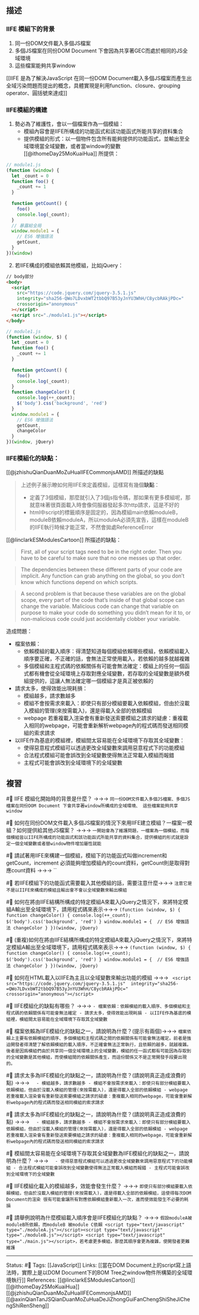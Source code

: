 ## 描述

### IIFE 模組下的背景

1. 同一份DOM文件載入多個JS檔案
2. 多個JS檔案在同份DOM Document 下會因為共享著GEC而處於相同的JS全域環境
3. 這些檔案能夠共享window

[[IIFE 是為了解決JavaScript 在同一份DOM Document載入多個JS檔案而產生出全域污染問題而提出的概念，具體實現是利用function、closure、grouping operator、圓括號來達成]]



### IIFE模組的構建
1.  勢必為了維護性，會以一個檔案作為一個模組：
	- 模組內容會是IIFE所構成的功能函式和該功能函式所能共享的資料集合
	- 提供模組的形式：以一個物件包含所有能夠提供的功能函式，並輸出至全域環境當全域變數，或者當window的變數
[[@ithomeDay25MoKuaiHua]] 所提供：
```js
// module1.js
(function (window) {
  let _count = 0
  function foo() {
    _count += 1
  }
  
  function getCount() {
    foo()
    console.log(_count);
  }
  // 暴露給全局
  window.module1 = {
    // ES6 增強語法
    getCount,
  }
})(window)
```

2. 若IIFE構成的模組依賴其他模組，比如jQuery：
```html
// body部分
<body>
  <script
    src="https://code.jquery.com/jquery-3.5.1.js"
    integrity="sha256-QWo7LDvxbWT2tbbQ97B53yJnYU3WhH/C8ycbRAkjPDc="
    crossorigin="anonymous"
  ></script>
  <script src="./module1.js"></script>
</body>
```

```js
// module1.js
(function (window, $) {
  let _count = 0
  function foo() {
    _count += 1
  }
  
  function getCount() {
    foo()
    console.log(_count);
  }
  function changeColor() {
    console.log(++_count);
    $('body').css('background', 'red')
  }
  window.module1 = {
    // ES6 增強語法
    getCount,
    changeColor
  }
})(window, jQuery)
```


### IIFE模組化的缺點：
[[@jzhishuQianDuanMoZuHuaIIFECommonjsAMD]] 所描述的缺點
> 上述例子展示瞭如何用IIFE來定義模組，這樣寫有幾個**缺點**：
> 
> -   定義了3個模組，那麼就引入了3個js指令碼，那如果有更多模組呢，那就意味著很頁面載入時會像伺服器發起多次http請求，這是不好的
> -   html中script的標籤順序是固定的，因為模組main依賴moduleB，moduleB依賴moduleA，所以moduleA必須先宣告，這樣在moduleB的IIFE執行時候才能正常，不然會拋處ReferenceError

[[@linclarkESModulesCartoon]] 所描述的缺點：
> First, all of your script tags need to be in the right order. Then you have to be careful to make sure that no one messes up that order.

> The dependencies between these different parts of your code are implicit. Any function can grab anything on the global, so you don’t know which functions depend on which scripts.

> A second problem is that because these variables are on the global scope, every part of the code that’s inside of that global scope can change the variable. Malicious code can change that variable on purpose to make your code do something you didn’t mean for it to, or non-malicious code could just accidentally clobber your variable.

造成問題：
- 檔案依賴：
	- 依賴模組的載入順序：得清楚知道每個模組依賴哪些模組，依賴模組載入順序要正確，不正確的話，會無法正常使用載入，若依賴的越多就越複雜
	- 多個模組和主程式碼的依賴關係有可能會無法確定：模組上的任何一個函式都有機會從全域環境上存取對應全域變數，若存取的全域變數是額外模組提供的，這讓人無法確定哪一個模組才是真正被依賴的
- 請求太多，使得效能出現耗損：
	- 模組越多，請求數越多
	- 模組不會按需求來載入：即使只有部分模組要載入依賴模組，但由於沒載入模組的管理(來按需載入)，還是得載入全部的依賴模組
	- webpage 若重複載入渲染會有重新發送索要模組之請求的疑慮：重複載入相同的webpage，可能會重新解析webpage內的程式碼而發送相同模組的索求請求
- 以IIFE作為基底的模組裡，模組間太容易能在全域環境下存取其全域變數：
	- 使得惡意程式模組可以透過更改全域變數來調用惡意程式下的功能模組
	- 合法程式模組可能會誤改到全域變數使得無法正常載入模組而報錯
	- 主程式可能會誤改到全域環境下的全域變數


## 複習
#🧠 IIFE 模組化開始時的背景是什麼？ ->->-> `同一份DOM文件載入多個JS檔案、多個JS檔案在同份DOM Document 下會共享著window所構成的全域環境、 這些檔案能夠共享window`
<!--SR:!2024-02-23,213,230-->


#🧠 如何在同份DOM文件載入多個JS檔案的情況下來用IIFE建立模組？一檔案一模組？如何提供給其他JS檔案？  ->->-> `一開始會為了維護問題，一檔案為一個模組，而每個模組皆以IIFE所構成的功能函式和該功能函式所能共享的資料集合，提供模組的形式就是設定一個全域變數或者替window物件增加屬性就能`
<!--SR:!2023-07-19,205,230-->


#🧠 請試著用IIFE來構建一個模組，模組下的功能函式叫做increment和getCount，increment 必須能夠增加模組內的count資料，getCount則是取得對應count資料  ->->-> ``
<!--SR:!2023-05-18,184,250-->


#🧠 若IIFE模組下的功能函式需要載入其他模組的話，需要注意什麼->->-> `注意它是不是以IIFE來構成的模組且輸出會不會以全域變數來輸出模組`
<!--SR:!2023-07-12,82,230-->


#🧠 如何在將由IIFE結構所構成的特定模組A來載入jQuery之情況下，來將特定模組A輸出至全域環境下，請用程式碼來表示->->-> `(function (window, $) { function changeColor() { console.log(++_count);  $('body').css('background', 'red') } window.module1 = {  // ES6 增強語法 changeColor } })(window, jQuery)`
<!--SR:!2023-05-26,18,190-->



#🧠 (重複)如何在將由IIFE結構所構成的特定模組A來載入jQuery之情況下，來將特定模組A輸出至全域環境下，請用程式碼來表示->->-> `(function (window, $) { function changeColor() { console.log(++_count);  $('body').css('background', 'red') } window.module1 = {  // ES6 增強語法 changeColor } })(window, jQuery)`
<!--SR:!2023-05-24,13,225-->


#🧠 如何在HTML載入以IIFE為主且以全域變數來輸出功能的模組 ->->-> ` <script  src="https://code.jquery.com/jquery-3.5.1.js"  integrity="sha256-=QWo7LDvxbWT2tbbQ97B53yJnYU3WhH/C8ycbRAkjPDc=" crossorigin="anonymous"></script>`
<!--SR:!2023-05-10,177,250-->

#🧠  IIFE模組化的缺點有哪些？ ->->-> `- 檔案依賴：依賴模組的載入順序、多個模組和主程式碼的依賴關係有可能會無法確定 - 請求太多，使得效能出現耗損 - 以IIFE作為基底的模組裡，模組間太容易能在全域環境下存取其全域變數 `
<!--SR:!2023-09-28,198,248-->


#🧠 檔案依賴為IIFE模組化的缺點之一，請說明為什麼？(提示有兩個)->->-> `檔案依賴上主要有依賴模組的順序、多個模組和主程式碼之間的依賴關係有可能會無法確定。前者是強迫開發者得清楚了解依賴模組的載入順序，不正確會無法正常執行，且依賴的越多，就越複雜。後者是因爲模組們由於共享同一個全域環境上的全域變數，模組的任一函式都有可能因為存取到的全域變數是其他模組，而使模組間的依賴關係產生，而這份關係又不是正常開發手段要出現的。`
<!--SR:!2023-09-20,197,248-->



#🧠 請求太多為IIFE模組化的缺點之一，請說明為什麼？(請說明真正造成浪費的點) ->->-> `	- 模組越多，請求數越多 - 模組不會按需求來載入：即使只有部分模組要載入依賴模組，但由於沒載入模組的管理(來按需載入)，還是得載入全部的依賴模組 - webpage 若重複載入渲染會有重新發送索要模組之請求的疑慮：重複載入相同的webpage，可能會重新解析webpage內的程式碼而發送相同模組的索求請求`
<!--SR:!2023-07-11,111,247-->
<!--SR:!2023-02-02,24,228-->

#🧠 請求太多為IIFE模組化的缺點之一，請說明為什麼？(請說明真正造成浪費的點) ->->-> `	- 模組越多，請求數越多 - 模組不會按需求來載入：即使只有部分模組要載入依賴模組，但由於沒載入模組的管理(來按需載入)，還是得載入全部的依賴模組 - webpage 若重複載入渲染會有重新發送索要模組之請求的疑慮：重複載入相同的webpage，可能會重新解析webpage內的程式碼而發送相同模組的索求請求`
<!--SR:!2023-07-11,111,247-->


#🧠 模組間太容易能在全域環境下存取其全域變數為IIFE模組化的缺點之一，請說明為什麼？  ->->-> `	- 使得惡意程式模組可以透過更改全域變數來調用惡意程式下的功能模組 - 合法程式模組可能會誤改到全域變數使得無法正常載入模組而報錯 - 主程式可能會誤改到全域環境下的全域變數`
<!--SR:!2023-04-24,105,248-->




#🧠 IIFE模組化載入的模組越多，效能會發生什麼？ ->->-> `即使只有部分模組要載入依賴模組，但由於沒載入模組的管理(來按需載入)，還是得載入全部的依賴模組，這使得每次DOM Document的渲染 很有可能會讓所有對應依賴模組重新載入一次，進而使效能發生不必要的耗損`
<!--SR:!2023-09-06,114,228-->



#🧠 請舉例說明為什麼模組載入順序會是IIFE模組化的缺點？ ->->-> `假設moduleA被moduleB所依賴，而moduleB 被module C依賴 <script type="text/javascript" type="./moduleA.js"></script><script type="text/javascript" type="./moduleB.js"></script> <script type="text/javascript" type="./main.js"></script>，若考慮更多模組，那麼其順序會更為複雜，使開發者更難維護`
<!--SR:!2023-09-25,197,248-->




---
Status: #🌱 
Tags:
[[JavaScript]] 
Links:
[[當在DOM Document上的script寫上語法時，實際上是以DOM Document下的BOM Tree之window物件所構築的全域環境執行]]
References:
[[@linclarkESModulesCartoon]]
[[@ithomeDay25MoKuaiHua]]
[[@jzhishuQianDuanMoZuHuaIIFECommonjsAMD]][[@axinQianTanJSQianDuanMoZuHuaDeJiZhongGuiFanChengShiSheJiChengShiRenSheng]]